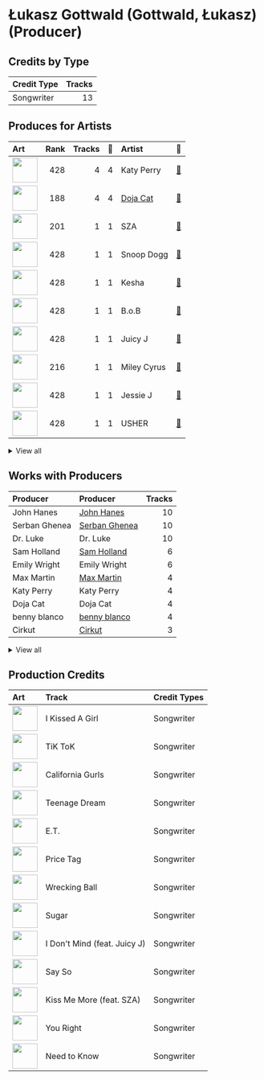 # Łukasz Gottwald (Gottwald, Łukasz) (Producer)

## Credits by Type

| Credit Type | Tracks |
|:---|---:|
| Songwriter | 13 |

## Produces for Artists

| Art | Rank | Tracks | 💚 | Artist | 🔗 |
|:---|---:|---:|---:|:---|:---|
| <img src="https://i.scdn.co/image/ab6761610000e5eb5e5f676a99a81dba06cc3db6" alt="" width="50" /> | 428 | 4 | 4 | Katy Perry | [🔗](https://open.spotify.com/artist/6jJ0s89eD6GaHleKKya26X) |
| <img src="https://i.scdn.co/image/ab6761610000e5ebe94f88ff74ae4ddcab961f97" alt="" width="50" /> | 188 | 4 | 4 | [Doja Cat](../../artists/doja_cat/overview.md) | [🔗](https://open.spotify.com/artist/5cj0lLjcoR7YOSnhnX0Po5) |
| <img src="https://i.scdn.co/image/ab6761610000e5eb0895066d172e1f51f520bc65" alt="" width="50" /> | 201 | 1 | 1 | SZA | [🔗](https://open.spotify.com/artist/7tYKF4w9nC0nq9CsPZTHyP) |
| <img src="https://i.scdn.co/image/ab6761610000e5eb9a398209a4ef3360dce2dec4" alt="" width="50" /> | 428 | 1 | 1 | Snoop Dogg | [🔗](https://open.spotify.com/artist/7hJcb9fa4alzcOq3EaNPoG) |
| <img src="https://i.scdn.co/image/ab6761610000e5eb2ac07249400857d8b16dc17a" alt="" width="50" /> | 428 | 1 | 1 | Kesha | [🔗](https://open.spotify.com/artist/6LqNN22kT3074XbTVUrhzX) |
| <img src="https://i.scdn.co/image/ab6761610000e5eba0f6617187248f1488822905" alt="" width="50" /> | 428 | 1 | 1 | B.o.B | [🔗](https://open.spotify.com/artist/5ndkK3dpZLKtBklKjxNQwT) |
| <img src="https://i.scdn.co/image/ab6761610000e5eb116fc50265ef72d7e66723a5" alt="" width="50" /> | 428 | 1 | 1 | Juicy J | [🔗](https://open.spotify.com/artist/5gCRApTajqwbnHHPbr2Fpi) |
| <img src="https://i.scdn.co/image/ab6761610000e5ebb4ba86c361191d48cbeb4b32" alt="" width="50" /> | 216 | 1 | 1 | Miley Cyrus | [🔗](https://open.spotify.com/artist/5YGY8feqx7naU7z4HrwZM6) |
| <img src="https://i.scdn.co/image/ab6761610000e5eb91f0dd753c09e051675a1ca6" alt="" width="50" /> | 428 | 1 | 1 | Jessie J | [🔗](https://open.spotify.com/artist/2gsggkzM5R49q6jpPvazou) |
| <img src="https://i.scdn.co/image/ab6761610000e5eb716114797a4a644c67c5fa72" alt="" width="50" /> | 428 | 1 | 1 | USHER | [🔗](https://open.spotify.com/artist/23zg3TcAtWQy7J6upgbUnj) |


<details>
<summary>View all</summary>

| Art | Rank | Tracks | 💚 | Artist | 🔗 |
|:---|---:|---:|---:|:---|:---|
| <img src="https://i.scdn.co/image/ab6761610000e5eb9e528993a2820267b97f6aae" alt="" width="50" /> | 348 | 1 | 1 | The Weeknd | [🔗](https://open.spotify.com/artist/1Xyo4u8uXC1ZmMpatF05PJ) |
| <img src="https://i.scdn.co/image/ab6761610000e5ebf8349dfb619a7f842242de77" alt="" width="50" /> | 108 | 1 | 1 | [Maroon 5](../../artists/maroon_5/overview.md) | [🔗](https://open.spotify.com/artist/04gDigrS5kc9YWfZHwBETP) |

</details>


## Works with Producers

| Producer | Producer | Tracks |
|:---|:---|---:|
| John Hanes | [John Hanes](../john_hanes/overview.md) | 10 |
| Serban Ghenea | [Serban Ghenea](../serban_ghenea/overview.md) | 10 |
| Dr. Luke | Dr. Luke | 10 |
| Sam Holland | [Sam Holland](../sam_holland/overview.md) | 6 |
| Emily Wright | Emily Wright | 6 |
| Max Martin | [Max Martin](../max_martin/overview.md) | 4 |
| Katy Perry | Katy Perry | 4 |
| Doja Cat | Doja Cat | 4 |
| benny blanco | [benny blanco](../benny_blanco/overview.md) | 4 |
| Cirkut | [Cirkut](../cirkut/overview.md) | 3 |


<details>
<summary>View all</summary>

| Producer | Producer | Tracks |
|:---|:---|---:|
| Ammo | Ammo | 2 |
| Clint Gibbs | Clint Gibbs | 2 |
| Yeti Beats | Yeti Beats | 2 |
| Bonnie McKee | Bonnie McKee | 2 |
| Jacob Kasher | Jacob Kasher | 2 |
| Jessie J | Jessie J | 1 |
| Tyson Trax | Tyson Trax | 1 |
| Adam Levine | Adam Levine | 1 |
| Fred Falke | Fred Falke | 1 |
| Cathy Dennis | Cathy Dennis | 1 |
| Joe Visciano | Joe Visciano | 1 |
| Rogét Chahayed | Rogét Chahayed (Chahayed, Rogét) | 1 |
| Doug McKean | Doug McKean | 1 |
| Juicy J | Juicy J | 1 |
| The Weeknd | The Weeknd | 1 |
| Kiyanu Kim | Kiyanu Kim | 1 |
| Lydia Asrat | Lydia Asrat | 1 |
| Terry Shaddick | Terry Shaddick | 1 |
| Stephan Moccio | Stephan Moccio | 1 |
| Aniela Gottwald | Aniela Gottwald | 1 |
| Noah Passovoy | Noah Passovoy | 1 |
| Mike Caffrey | Mike Caffrey | 1 |
| Rian Lewis | Rian Lewis | 1 |
| Calvin Broadus | Calvin Broadus | 1 |
| Maroon 5 | Maroon 5 | 1 |
| Jonathan Sher | Jonathan Sher | 1 |
| Carter Lang | Carter Lang | 1 |
| SZA | SZA | 1 |
| tizhimself | tizhimself | 1 |
| Usher | Usher | 1 |
| Claude Kelly | Claude Kelly | 1 |
| Mike Posner | Mike Posner | 1 |
| MoZella | MoZella | 1 |
| Chris "Tek" O'Ryan | Chris "Tek" O'Ryan | 1 |
| Tina Kennedy | Tina Kennedy | 1 |
| Sacha Skarbek | Sacha Skarbek | 1 |
| Nick Banns | Nick Banns | 1 |
| Theron Thomas | Theron Thomas | 1 |
| Steve Kipner | Steve Kipner | 1 |
| Timothy Thomas | Timothy Thomas | 1 |
| B.o.B | B.o.B | 1 |
| Kesha | Kesha | 1 |

</details>


## Production Credits

| Art | Track | Credit Types |
|:---|:---|:---|
| <img src="https://i.scdn.co/image/ab67616d0000b273b53a4da797ba5472d3330b69" alt="" width="50" /> | I Kissed A Girl | Songwriter |
| <img src="https://i.scdn.co/image/ab67616d0000b2737a6339d6ddfd579f77559b3c" alt="" width="50" /> | TiK ToK | Songwriter |
| <img src="https://i.scdn.co/image/ab67616d0000b273d5f3739fca04299590fffe59" alt="" width="50" /> | California Gurls | Songwriter |
| <img src="https://i.scdn.co/image/ab67616d0000b273d5f3739fca04299590fffe59" alt="" width="50" /> | Teenage Dream | Songwriter |
| <img src="https://i.scdn.co/image/ab67616d0000b273d5f3739fca04299590fffe59" alt="" width="50" /> | E.T. | Songwriter |
| <img src="https://i.scdn.co/image/ab67616d0000b2739900b995cd1a81c35c574ab0" alt="" width="50" /> | Price Tag | Songwriter |
| <img src="https://i.scdn.co/image/ab67616d0000b2736b18d0490878750cd69abf2c" alt="" width="50" /> | Wrecking Ball | Songwriter |
| <img src="https://i.scdn.co/image/ab67616d0000b273442b53773d50e1b5369bb16c" alt="" width="50" /> | Sugar | Songwriter |
| <img src="https://i.scdn.co/image/ab67616d0000b2736e62a873c96524a3788a2edf" alt="" width="50" /> | I Don't Mind (feat. Juicy J) | Songwriter |
| <img src="https://i.scdn.co/image/ab67616d0000b273f14aa81116510d3a6df8432b" alt="" width="50" /> | Say So | Songwriter |
| <img src="https://i.scdn.co/image/ab67616d0000b2736c031afd210aed3084f80956" alt="" width="50" /> | Kiss Me More (feat. SZA) | Songwriter |
| <img src="https://i.scdn.co/image/ab67616d0000b273be841ba4bc24340152e3a79a" alt="" width="50" /> | You Right | Songwriter |
| <img src="https://i.scdn.co/image/ab67616d0000b273be841ba4bc24340152e3a79a" alt="" width="50" /> | Need to Know | Songwriter |